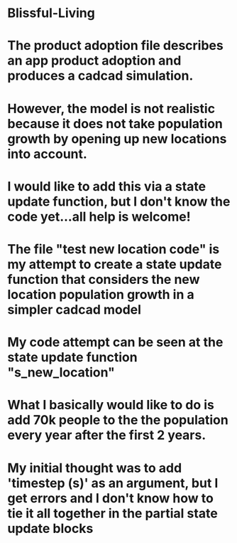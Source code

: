 # Blissful-Living
# The product adoption file describes an app product adoption and produces a cadcad simulation. 
# However, the model is not realistic because it does not take population growth by opening up new locations into account. 
# I would like to add this via a state update function, but I don't know the code yet...all help is welcome!
# The file "test new location code" is my attempt to create a state update function that considers the new location population growth in a simpler cadcad model
# My code attempt can be seen at the state update function "s_new_location"
# What I basically would like to do is add 70k people to the the population every year after the first 2 years. 
# My initial thought was to add 'timestep (s)' as an argument, but I get errors and I don't know how to tie it all together in the partial state update blocks
